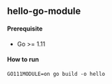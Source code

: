 ## hello-go-module

#### Prerequisite
* Go >= 1.11

#### How to run
```
GO111MODULE=on go build -o hello
```
